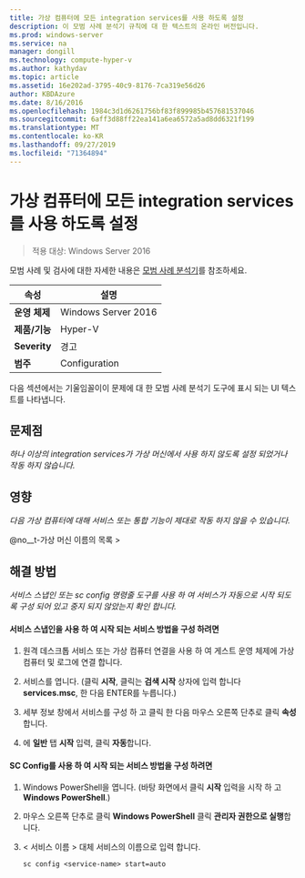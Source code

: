 ```yaml
---
title: 가상 컴퓨터에 모든 integration services를 사용 하도록 설정
description: 이 모범 사례 분석기 규칙에 대 한 텍스트의 온라인 버전입니다.
ms.prod: windows-server
ms.service: na
manager: dongill
ms.technology: compute-hyper-v
ms.author: kathydav
ms.topic: article
ms.assetid: 16e202ad-3795-40c9-8176-7ca319e56d26
author: KBDAzure
ms.date: 8/16/2016
ms.openlocfilehash: 1984c3d1d6261756bf83f899985b457681537046
ms.sourcegitcommit: 6aff3d88ff22ea141a6ea6572a5ad8dd6321f199
ms.translationtype: MT
ms.contentlocale: ko-KR
ms.lasthandoff: 09/27/2019
ms.locfileid: "71364894"
---
```

# <a name="enable-all-integration-services-in-virtual-machines"></a>가상 컴퓨터에 모든 integration services를 사용 하도록 설정

>적용 대상: Windows Server 2016

모범 사례 및 검사에 대한 자세한 내용은 [모범 사례 분석기](https://go.microsoft.com/fwlink/?LinkId=122786)를 참조하세요.  
  
|속성|설명|  
|-|-|  
|**운영 체제**|Windows Server 2016|  
|**제품/기능**|Hyper-V|  
|**Severity**|경고|  
|**범주**|Configuration|  
  
다음 섹션에서는 기울임꼴이이 문제에 대 한 모범 사례 분석기 도구에 표시 되는 UI 텍스트를 나타냅니다.  
  
## <a name="issue"></a>문제점  
  
*하나 이상의 integration services가 가상 머신에서 사용 하지 않도록 설정 되었거나 작동 하지 않습니다.*  
  
## <a name="impact"></a>영향  
  
*다음 가상 컴퓨터에 대해 서비스 또는 통합 기능이 제대로 작동 하지 않을 수 있습니다.*  
  
@no__t-가상 머신 이름의 목록 >  
  
## <a name="resolution"></a>해결 방법  
  
*서비스 스냅인 또는 sc config 명령줄 도구를 사용 하 여 서비스가 자동으로 시작 되도록 구성 되어 있고 중지 되지 않았는지 확인 합니다.*  
  
#### <a name="to-configure-how-a-service-is-started-using-the-services-snap-in"></a>서비스 스냅인을 사용 하 여 시작 되는 서비스 방법을 구성 하려면  
  
1.  원격 데스크톱 서비스 또는 가상 컴퓨터 연결을 사용 하 여 게스트 운영 체제에 가상 컴퓨터 및 로그에 연결 합니다.  
  
2.  서비스를 엽니다. (클릭 **시작**, 클릭는 **검색 시작** 상자에 입력 합니다 **services.msc**, 한 다음 ENTER를 누릅니다.)  
  
3.  세부 정보 창에서 서비스를 구성 하 고 클릭 한 다음 마우스 오른쪽 단추로 클릭 **속성**합니다.  
  
4.  에 **일반** 탭 **시작** 입력, 클릭 **자동**합니다.  
  
#### <a name="to-configure-how-a-service-is-started-using-sc-config"></a>SC Config를 사용 하 여 시작 되는 서비스 방법을 구성 하려면  
  
1.  Windows PowerShell을 엽니다. (바탕 화면에서 클릭 **시작** 입력을 시작 하 고 **Windows PowerShell**.)  
  
2.  마우스 오른쪽 단추로 클릭 **Windows PowerShell** 클릭 **관리자 권한으로 실행**합니다.  
  
3.  < 서비스 이름 > 대체 서비스의 이름으로 입력 합니다.  
  
    ```  
    sc config <service-name> start=auto  
    ```  
  


